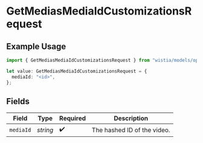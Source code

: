 # GetMediasMediaIdCustomizationsRequest

## Example Usage

```typescript
import { GetMediasMediaIdCustomizationsRequest } from "wistia/models/operations";

let value: GetMediasMediaIdCustomizationsRequest = {
  mediaId: "<id>",
};
```

## Fields

| Field                       | Type                        | Required                    | Description                 |
| --------------------------- | --------------------------- | --------------------------- | --------------------------- |
| `mediaId`                   | *string*                    | :heavy_check_mark:          | The hashed ID of the video. |